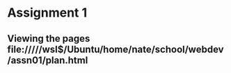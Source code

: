 # Assignment 1

## Viewing the pages file://///wsl$/Ubuntu/home/nate/school/webdev/assn01/plan.html

        